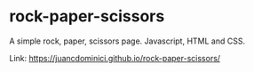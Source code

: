 # rock-paper-scissors

A simple rock, paper, scissors page. Javascript, HTML and CSS.

Link: https://juancdominici.github.io/rock-paper-scissors/
